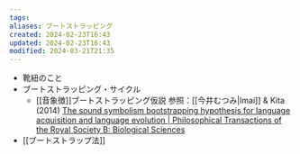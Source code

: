 ```yaml
---
tags: 
aliases: ブートストラッピング
created: 2024-02-23T16:43
updated: 2024-02-23T16:43
modified: 2024-03-21T21:35
---
```


- 靴紐のこと
- ブートストラッピング・サイクル
    - [[音象徴]]ブートストラッピング仮説
 	参照：[[今井むつみ|Imai]] & Kita (2014) [The sound symbolism bootstrapping hypothesis for language acquisition and language evolution | Philosophical Transactions of the Royal Society B: Biological Sciences](https://doi.org/10.1098/rstb.2013.0298)
- [[ブートストラップ法]]